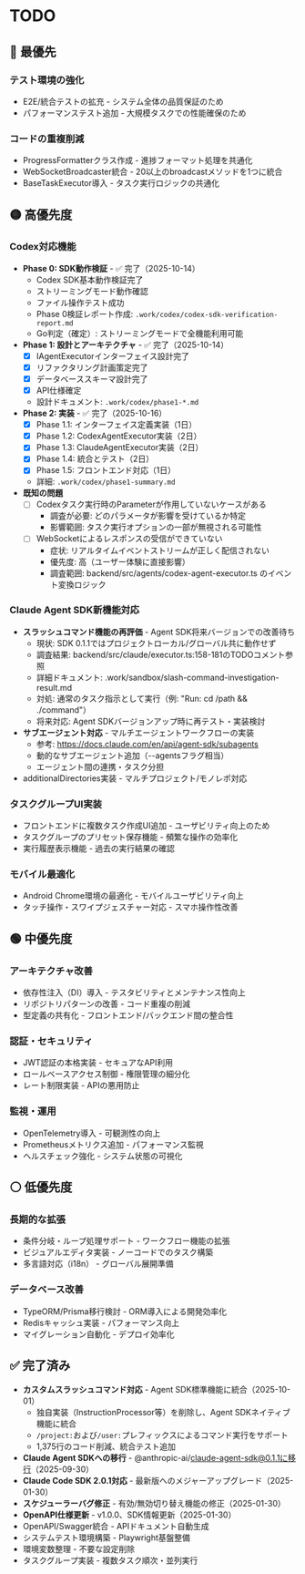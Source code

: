 # TODO

## 🔴 最優先

### テスト環境の強化
- E2E/統合テストの拡充 - システム全体の品質保証のため
- パフォーマンステスト追加 - 大規模タスクでの性能確保のため

### コードの重複削減
- ProgressFormatterクラス作成 - 進捗フォーマット処理を共通化
- WebSocketBroadcaster統合 - 20以上のbroadcastメソッドを1つに統合
- BaseTaskExecutor導入 - タスク実行ロジックの共通化

## 🟡 高優先度

### Codex対応機能
- **Phase 0: SDK動作検証** - ✅ 完了（2025-10-14）
  - Codex SDK基本動作検証完了
  - ストリーミングモード動作確認
  - ファイル操作テスト成功
  - Phase 0検証レポート作成: `.work/codex/codex-sdk-verification-report.md`
  - Go判定（確定）: ストリーミングモードで全機能利用可能
- **Phase 1: 設計とアーキテクチャ** - ✅ 完了（2025-10-14）
  - [x] IAgentExecutorインターフェイス設計完了
  - [x] リファクタリング計画策定完了
  - [x] データベーススキーマ設計完了
  - [x] API仕様確定
  - 設計ドキュメント: `.work/codex/phase1-*.md`
- **Phase 2: 実装** - ✅ 完了（2025-10-16）
  - [x] Phase 1.1: インターフェイス定義実装（1日）
  - [x] Phase 1.2: CodexAgentExecutor実装（2日）
  - [x] Phase 1.3: ClaudeAgentExecutor実装（2日）
  - [x] Phase 1.4: 統合とテスト（2日）
  - [x] Phase 1.5: フロントエンド対応（1日）
  - 詳細: `.work/codex/phase1-summary.md`
- **既知の問題**
  - [ ] Codexタスク実行時のParameterが作用していないケースがある
    - 調査が必要: どのパラメータが影響を受けているか特定
    - 影響範囲: タスク実行オプションの一部が無視される可能性
  - [ ] WebSocketによるレスポンスの受信ができていない
    - 症状: リアルタイムイベントストリームが正しく配信されない
    - 優先度: 高（ユーザー体験に直接影響）
    - 調査範囲: backend/src/agents/codex-agent-executor.ts のイベント変換ロジック

### Claude Agent SDK新機能対応
- **スラッシュコマンド機能の再評価** - Agent SDK将来バージョンでの改善待ち
  - 現状: SDK 0.1.1ではプロジェクトローカル/グローバル共に動作せず
  - 調査結果: backend/src/claude/executor.ts:158-181のTODOコメント参照
  - 詳細ドキュメント: .work/sandbox/slash-command-investigation-result.md
  - 対処: 通常のタスク指示として実行（例: "Run: cd /path && ./command"）
  - 将来対応: Agent SDKバージョンアップ時に再テスト・実装検討
- **サブエージェント対応** - マルチエージェントワークフローの実装
  - 参考: https://docs.claude.com/en/api/agent-sdk/subagents
  - 動的なサブエージェント追加（--agentsフラグ相当）
  - エージェント間の連携・タスク分担
- additionalDirectories実装 - マルチプロジェクト/モノレポ対応

### タスクグループUI実装
- フロントエンドに複数タスク作成UI追加 - ユーザビリティ向上のため
- タスクグループのプリセット保存機能 - 頻繁な操作の効率化
- 実行履歴表示機能 - 過去の実行結果の確認

### モバイル最適化
- Android Chrome環境の最適化 - モバイルユーザビリティ向上
- タッチ操作・スワイプジェスチャー対応 - スマホ操作性改善

## 🟢 中優先度

### アーキテクチャ改善
- 依存性注入（DI）導入 - テスタビリティとメンテナンス性向上
- リポジトリパターンの改善 - コード重複の削減
- 型定義の共有化 - フロントエンド/バックエンド間の整合性

### 認証・セキュリティ
- JWT認証の本格実装 - セキュアなAPI利用
- ロールベースアクセス制御 - 権限管理の細分化
- レート制限実装 - APIの悪用防止

### 監視・運用
- OpenTelemetry導入 - 可観測性の向上
- Prometheusメトリクス追加 - パフォーマンス監視
- ヘルスチェック強化 - システム状態の可視化

## ⚪ 低優先度

### 長期的な拡張
- 条件分岐・ループ処理サポート - ワークフロー機能の拡張
- ビジュアルエディタ実装 - ノーコードでのタスク構築
- 多言語対応（i18n） - グローバル展開準備

### データベース改善
- TypeORM/Prisma移行検討 - ORM導入による開発効率化
- Redisキャッシュ実装 - パフォーマンス向上
- マイグレーション自動化 - デプロイ効率化

## ✅ 完了済み

- **カスタムスラッシュコマンド対応** - Agent SDK標準機能に統合（2025-10-01）
  - 独自実装（InstructionProcessor等）を削除し、Agent SDKネイティブ機能に統合
  - `/project:`および`/user:`プレフィックスによるコマンド実行をサポート
  - 1,375行のコード削減、統合テスト追加
- **Claude Agent SDKへの移行** - @anthropic-ai/claude-agent-sdk@0.1.1に移行（2025-09-30）
- **Claude Code SDK 2.0.1対応** - 最新版へのメジャーアップグレード（2025-01-30）
- **スケジューラーバグ修正** - 有効/無効切り替え機能の修正（2025-01-30）
- **OpenAPI仕様更新** - v1.0.0、SDK情報更新（2025-01-30）
- OpenAPI/Swagger統合 - APIドキュメント自動生成
- システムテスト環境構築 - Playwright基盤整備
- 環境変数整理 - 不要な設定削除
- タスクグループ実装 - 複数タスク順次・並列実行